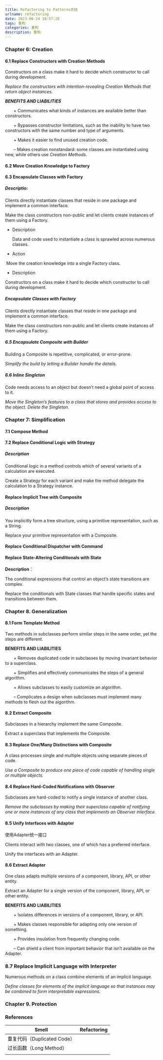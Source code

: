 ```yaml
---
title: Refactoring to Patterns总结
urlname: refactoring
date: 2023-06-24 10:57:28
tags: 重构
categories: 重构
description: 重构
---
```


### Chapter 6: Creation

#### 6.1 Replace Constructors with Creation Methods

Constructors on a class make it hard to decide which constructor to call during development.

*Replace the constructors with intention-revealing Creation Methods that return object instances.*

***BENEFITS AND LIABILITIES***

&emsp;&emsp;\+ Communicates what kinds of instances are available better than constructors.

&emsp;&emsp;\+ Bypasses constructor limitations, such as the inability to have two constructors with the same number and type of arguments.

&emsp;&emsp;\+ Makes it easier to find unused creation code.

&emsp;&emsp;– Makes creation nonstandard: some classes are instantiated using new, while others use *Creation Methods*.

#### 6.2 Move Creation Knowledge to Factory

#### 6.3 Encapsulate Classes with Factory

##### Descriptio:

Clients directly instantiate classes that reside in one package and implement a common interface.

Make the class constructors non-public and let clients create instances of them using a Factory.

- Description

    Data and code used to instantiate a class is sprawled across numerous classes.

- Action

​        Move the creation knowledge into a single Factory class.



- Description

Constructors on a class make it hard to decide which constructor to call during development.

##### Encapsulate Classes with Factory

Clients directly instantiate classes that reside in one package and implement a common interface.

Make the class constructors non-public and let clients create instances of them using a Factory.



##### 6.5 Encapsulate Composite with Builder

Building a Composite is repetitive, complicated, or error-prone.

*Simplify the build by letting a Builder handle the details.*



##### 6.6 Inline Singleton

Code needs access to an object but doesn’t need a global point of access to it.

*Move the Singleton’s features to a class that stores and provides access to the object. Delete the Singleton.*

### Chapter 7: Simplification

#### 7.1 Compose Method

####  7.2 Replace Conditional Logic with Strategy

##### Description

Conditional logic in a method controls which of several variants of a calculation are executed.

Create a Strategy for each variant and make the method delegate the calculation to a Strategy instance.

#### Replace Implicit Tree with Composite

##### Description

You implicitly form a tree structure, using a primitive representation, such as a String.

Replace your primitive representation with a Composite.

####  Replace Conditional Dispatcher with Command

#### Replace State-Altering Conditionals with State

**Description**：

The conditional expressions that control an object’s state transitions are complex.

Replace the conditionals with State classes that handle specific states and transitions between them.

### Chapter 8. Generalization

#### 8.1 Form Template Method

Two methods in subclasses perform similar steps in the same order, yet the steps are different.

**BENEFITS AND LIABILITIES**

&emsp;&emsp;\+ Removes duplicated code in subclasses by moving invariant behavior to a superclass.

&emsp;&emsp;\+ Simplifies and effectively communicates the steps of a general algorithm.

&emsp;&emsp;\+ Allows subclasses to easily customize an algorithm.

&emsp;&emsp;– Complicates a design when subclasses must implement many methods to flesh out the algorithm.

#### 8.2 Extract Composite

Subclasses in a hierarchy implement the same Composite.

Extract a superclass that implements the Composite.

#### 8.3 Replace One/Many Distinctions with Composite

A class processes single and multiple objects using separate pieces of code.

*Use a Composite to produce one piece of code capable of handling single or multiple objects.*

####  8.4 Replace Hard-Coded Notifications with Observer

Subclasses are hard-coded to notify a single instance of another class.

*Remove the subclasses by making their superclass capable of notifying one or more instances of any class that implements an Observer interface.*

#### 8.5 Unify Interfaces with Adapter

使用Adapter统一接口

Clients interact with two classes, one of which has a preferred interface.

Unify the interfaces with an Adapter.

#### 8.6 Extract Adapter

One class adapts multiple versions of a component, library, API, or other entity.

Extract an Adapter for a single version of the component, library, API, or other entity.

**BENEFITS AND LIABILITIES**

&emsp;&emsp;\+  Isolates differences in versions of a component, library, or API.

&emsp;&emsp;\+  Makes classes responsible for adapting only one version of something.

&emsp;&emsp;\+  Provides insulation from frequently changing code.

&emsp;&emsp;–  Can shield a client from important behavior that isn’t available on the Adapter.

### 8.7 Replace Implicit Language with Interpreter

Numerous methods on a class combine elements of an implicit language.

*Define classes for elements of the implicit language so that instances may be combined to form interpretable expressions.*

### Chapter 9. Protection



### References

| Smell                       | Refactoring |
| --------------------------- | ----------- |
| 重复代码（Duplicated Code） |             |
| 过长函数（Long Method）     |             |
|                             |             |

